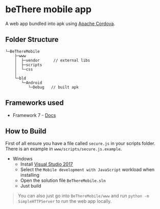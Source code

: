 beThere mobile app
==================

A web app bundled into apk using [Apache Cordova](http://cordova.apache.org/).

Folder Structure
----------------

```
└─BeThereMobile
    ├─www
    │  ├─vendor      // external libs
    │  ├─scripts
    │  └─css     
    │     
    └─bld
       └─Android
          └─Debug   // built apk
```

Frameworks used
---------------

-	Framework 7 - [Docs](http://framework7.io/docs/)

How to Build
------------

First of all ensure you have a file called `secure.js` in your scripts folder. There is an example in `www/scripts/secure.js.example`.

-	Windows
	-	Install [Visual Studio 2017](http://visualstudio.com/)
	-	Select the `Mobile development with JavaScript` workload when installing
	-	Open the solution file `BeThereMobile.sln`
	-	Just build

> You can also just go into `BeThereMobile/www` and run `python -m SimpleHTTPServer` to run the web app locally.
